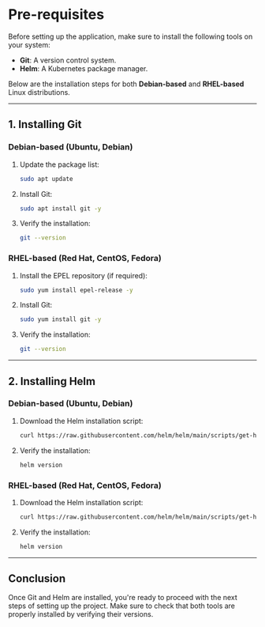# Pre-requisites

Before setting up the application, make sure to install the following tools on your system:

- **Git**: A version control system.
- **Helm**: A Kubernetes package manager.

Below are the installation steps for both **Debian-based** and **RHEL-based** Linux distributions.

---

## 1. Installing Git

### Debian-based (Ubuntu, Debian)

1. Update the package list:

    ```bash
    sudo apt update
    ```

2. Install Git:

    ```bash
    sudo apt install git -y
    ```

3. Verify the installation:

    ```bash
    git --version
    ```

### RHEL-based (Red Hat, CentOS, Fedora)

1. Install the EPEL repository (if required):

    ```bash
    sudo yum install epel-release -y
    ```

2. Install Git:

    ```bash
    sudo yum install git -y
    ```

3. Verify the installation:

    ```bash
    git --version
    ```

---

## 2. Installing Helm

### Debian-based (Ubuntu, Debian)

1. Download the Helm installation script:

    ```bash
    curl https://raw.githubusercontent.com/helm/helm/main/scripts/get-helm-3 | bash
    ```

2. Verify the installation:

    ```bash
    helm version
    ```

### RHEL-based (Red Hat, CentOS, Fedora)

1. Download the Helm installation script:

    ```bash
    curl https://raw.githubusercontent.com/helm/helm/main/scripts/get-helm-3 | bash
    ```

2. Verify the installation:

    ```bash
    helm version
    ```

---

## Conclusion

Once Git and Helm are installed, you're ready to proceed with the next steps of setting up the project. Make sure to check that both tools are properly installed by verifying their versions.

